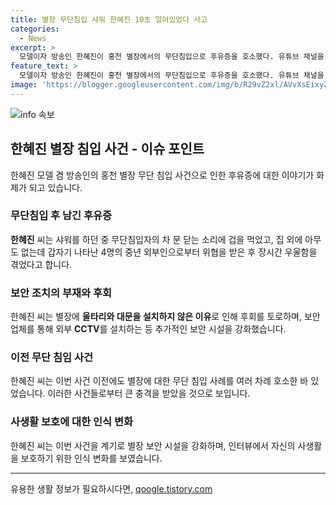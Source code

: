 ```yaml
---
title: 별장 무단침입 샤워 한혜진 10초 얼어있었다 사고
categories:
  - News
excerpt: >
  모델이자 방송인 한혜진이 홍천 별장에서의 무단침입으로 후유증을 호소했다. 유튜브 채널을 통해 사건 상황을 공개하고, 외부인들의 무단침입으로 인한 고통과 두려움을 전했다. 또한, 별장에 보안 시설을 강화하는 등의 대책을 마련했다고 전했다. 한혜진은 이번 사건을 통해 집에 대한 개인적인 침해에 대해 심각하게 다루고 있다는 점을 강조했다.
feature_text: >
  모델이자 방송인 한혜진이 홍천 별장에서의 무단침입으로 후유증을 호소했다. 유튜브 채널을 통해 사건 상황을 공개하고, 외부인들의 무단침입으로 인한 고통과 두려움을 전했다. 또한, 별장에 보안 시설을 강화하는 등의 대책을 마련했다고 전했다. 한혜진은 이번 사건을 통해 집에 대한 개인적인 침해에 대해 심각하게 다루고 있다는 점을 강조했다.
image: 'https://blogger.googleusercontent.com/img/b/R29vZ2xl/AVvXsEixyZcFfHzMRdzZMjFBmAUKJYCLCGyLL1o632UiGVXcaFdKo_bkvkuCioo0uUKlGfBVcT3P84aROyZIXSBEx3Aw5nCQ3pTgDom1WDC4m8eifvWiAmWEEVb4x6G_l8C0QH225ldMjyaFvpxGEBGNO37VmDTDMHGhJPq73UglMfDca1-0aw/s1600/blogspot.png'
---
```


<p><img src="https://blogger.googleusercontent.com/img/b/R29vZ2xl/AVvXsEixyZcFfHzMRdzZMjFBmAUKJYCLCGyLL1o632UiGVXcaFdKo_bkvkuCioo0uUKlGfBVcT3P84aROyZIXSBEx3Aw5nCQ3pTgDom1WDC4m8eifvWiAmWEEVb4x6G_l8C0QH225ldMjyaFvpxGEBGNO37VmDTDMHGhJPq73UglMfDca1-0aw/s1600/blogspot.png" alt="info 속보" /></p>

<h2 data-ke-size="size26">한혜진 별장 침입 사건 - 이슈 포인트</h2>

<p data-ke-size="size16">한혜진 모델 겸 방송인의 홍천 별장 무단 침입 사건으로 인한 후유증에 대한 이야기가 화제가 되고 있습니다.</p>

<h3><b>무단침입 후 남긴 후유증</b></h3>

<p data-ke-size="size16"><b>한혜진</b> 씨는 샤워를 하던 중 무단침입자의 차 문 닫는 소리에 겁을 먹었고, 집 외에 아무도 없는데 갑자기 나타난 4명의 중년 외부인으로부터 위협을 받은 후 장시간 우울함을 겪었다고 합니다.</p>

<h3><b>보안 조치의 부재와 후회</b></h3>

<p data-ke-size="size16">한혜진 씨는 별장에 <b>울타리와 대문을 설치하지 않은 이유</b>로 인해 후회를 토로하며, 보안 업체를 통해 외부 <b>CCTV</b>를 설치하는 등 추가적인 보안 시설을 강화했습니다.</p>

<h3><b>이전 무단 침임 사건</b></h3>

<p data-ke-size="size16">한혜진 씨는 이번 사건 이전에도 별장에 대한 무단 침입 사례를 여러 차례 호소한 바 있었습니다. 이러한 사건들로부터 큰 충격을 받았을 것으로 보입니다.</p>

<h3><b>사생활 보호에 대한 인식 변화</b></h3>

<p data-ke-size="size16">한혜진 씨는 이번 사건을 계기로 별장 보안 시설을 강화하며, 인터뷰에서 자신의 사생활을 보호하기 위한 인식 변화를 보였습니다.</p>

<hr>
유용한 생활 정보가 필요하시다면, <a href="https://qoogle.tistory.com" rel="dofollow">qoogle.tistory.com</a>


